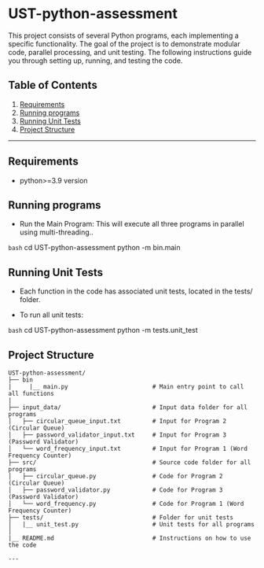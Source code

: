 # UST-python-assessment 

This project consists of several Python programs, each implementing a specific functionality. The goal of the project is to demonstrate modular code, parallel processing, and unit testing. The following instructions guide you through setting up, running, and testing the code.

## Table of Contents
1. [Requirements](#requirements)
2. [Running programs](#running-programs)
3. [Running Unit Tests](#running-unit-tests)
4. [Project Structure](#project-structure)


---
## Requirements
- python>=3.9 version 

## Running programs 
- Run the Main Program: This will execute all three programs in parallel using multi-threading..

`bash`
cd UST-python-assessment 
python -m bin.main

## Running Unit Tests
- Each function in the code has associated unit tests, located in the tests/ folder.

- To run all unit tests:

`bash`
cd UST-python-assessment 
python -m tests.unit_test


## Project Structure

```plaintext
UST-python-assessment/
├── bin
|     |__ main.py                        # Main entry point to call all functions  
|                      
├── input_data/                          # Input data folder for all programs
│   ├── circular_queue_input.txt         # Input for Program 2 (Circular Queue)
│   ├── password_validator_input.txt     # Input for Program 3 (Password Validator)
│   └── word_frequency_input.txt         # Input for Program 1 (Word Frequency Counter)
├── src/                                 # Source code folder for all programs
│   ├── circular_queue.py                # Code for Program 2 (Circular Queue)
│   ├── password_validator.py            # Code for Program 3 (Password Validator)
│   └── word_frequency.py                # Code for Program 1 (Word Frequency Counter)
├── tests/                               # Folder for unit tests
│   |__ unit_test.py                     # Unit tests for all programs
│     
|__ README.md                            # Instructions on how to use the code                            

---



